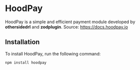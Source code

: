 # HoodPay

HoodPay is a simple and efficient payment module developed by **othersidedrl** and **zodplugin**.
Source: https://docs.hoodpay.io

## Installation

To install HoodPay, run the following command:

```sh
npm install hoodpay
